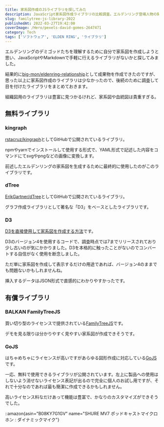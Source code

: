 ```yaml
---
title: 家系図作成のJSライブラリを探してみた
description: JavaScript家系図作成ライブラリの比較調査。エルデンリング登場人物の関係図作成のため、kingraph、dTree、D3、有償のBALKAN FamilyTreeJSとGoJSを検証し選定した経験談。
slug: familytree-js-library-2022
publishedAt: 2022-03-27T19:42:00
coverImage: /Hero/pexels-david-gomes-2647471
category: Tech
tags: ['ソフトウェア', 'ELDEN RING', 'ライブラリ']
---
```


エルデンリングのデミゴッドたちを理解するために自分で家系図を作成しようと思い、JavaScriptやMarkdownで手軽に行えるライブラリがないかと探してみました。

結果的に[big-mon/eldenring-relationship](https://github.com/big-mon/eldenring-relationship)として成果物を作成できたのですが、思った以上に家系図作成のライブラリは少なかったので、後続のために調査して目を付けたライブラリをまとめておきます。

組織図用のライブラリは豊富に見つかるけれど、家系図や血統図は貴重すぎる。

## 無料ライブラリ

### kingraph

[rstacruz/kingraph](https://github.com/rstacruz/kingraph)としてGitHubで公開されているライブラリ。

npmやyarnでインストールして使用する形式で、YAML形式で記述した内容をコマンドにてsvgやpngなどの画像に変換します。

前述したエルデンリングの家系図を生成するために最終的に使用したのがこのライブラリです。

### dTree

[ErikGartner/dTree](https://github.com/ErikGartner/dTree)としてGitHubで公開されているライブラリ。

グラフ作成ライブラリとして著名な「D3」をベースとしたライブラリです。

### D3

[D3を直接使用して家系図を作成する方法](https://bl.ocks.org/mell0kat/5cb91a2048384560dfa8f041fd9a0295)です。

D3のバージョン4を使用するコードで、調査時点では7までリリースされており少し古いのが気にかかりました。D3を本格的に触ったことがないのでコンバートする自信がなく使用を断念しました。

ただ単に家系図を作成して表示するだけの用途であれば、バージョン4のままでも問題ないかもしれませんね。

挿入するデータはJSON形式で直感的にわかりやすかったです。

## 有償ライブラリ

### BALKAN FamilyTreeJS

買い切り型のライセンスで提供されている[FamilyTreeJS](https://balkan.app/FamilyTreeJS/Demos/royal-family-tree)です。

デモを見る限りは分かりやすく見やすい家系図が作成できそうです。

### GoJS

はちゃめちゃにライセンスが高いですがあらゆる図形作成に対応している[GoJS](https://gojs.net/latest/samples/genogram.html)です。

一応、無料で使用できるライブラリが公開されています。左上に製品への使用はしないよう消せないライセンス表記が出るので完全に個人のお試し用ですが、それで十分なのであれば最も簡潔に作成できるかもしれません。

高いライセンス料なだけあって機能は豊富で、かなりのカスタマイズができそうでした。

::amazon{asin="B08KY7G1GV" name="SHURE MV7 ポッドキャストマイクロホン : ダイナミックマイク"}

